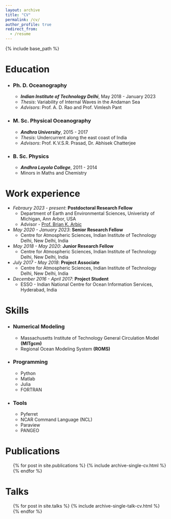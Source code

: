 ```yaml
---
layout: archive
title: "CV"
permalink: /cv/
author_profile: true
redirect_from:
  - /resume
---
```


{% include base_path %}

Education
======
* ### Ph. D. Oceanography 
  * ***Indian Institute of Technology Delhi***, May 2018 - January 2023
  * *Thesis*: Variability of Internal Waves in the Andaman Sea
  * *Advisors*: Prof. A. D. Rao and Prof. Vimlesh Pant
* ### M. Sc. Physical Oceanography
  * ***Andhra University***, 2015 - 2017
  * *Thesis*: Undercurrent along the east coast of India
  * *Advisors*: Prof. K.V.S.R. Prasad, Dr. Abhisek Chatterjee
* ### B. Sc. Physics
  * ***Andhra Loyola College***, 2011 - 2014
  * Minors in Maths and Chemistry

Work experience
======
* *Febraury 2023 - present*: **Postdoctoral Research Fellow**
  * Department of Earth and Environmental Sciences, Univeristy of Michigan, Ann Arbor, USA
  * Advisor - [Prof. Brian K. Arbic](https://arbic.earth.lsa.umich.edu/)
* *May 2020 - January 2023*: **Senior Research Fellow**
  * Centre for Atmospheric Sciences, Indian Institute of Technology Delhi, New Delhi, India
* *May 2018 - May 2020*: **Junior Research Fellow**
  * Centre for Atmospheric Sciences, Indian Institute of Technology Delhi, New Delhi, India
* *July 2017 - May 2018*: **Project Associate**
  * Centre for Atmospheric Sciences, Indian Institute of Technology Delhi, New Delhi, India
* *December 2016 - April 2017*: **Project Student**
  * ESSO - Indian National Centre for Ocean Information Services, Hyderabad, India
  
Skills
======
* ### Numerical Modeling
  * Massachusetts Institute of Technology General Circulation Model **(MITgcm)**
  * Regional Ocean Modeling System **(ROMS)**
  <!-- * Price Weller Pinkel **(PWP)** model
  * Garrett Munk **(GM)** model -->
* ### Programming
  * Python
  * Matlab
  * Julia
  * FORTRAN
* ### Tools
  * Pyferret
  * NCAR Command Language (NCL)
  * Paraview
  * PANGEO


Publications
======
  <ul>{% for post in site.publications %}
    {% include archive-single-cv.html %}
  {% endfor %}</ul>
  
Talks
======
  <ul>{% for post in site.talks %}
    {% include archive-single-talk-cv.html %}
  {% endfor %}</ul>
  
<!-- Teaching
======
  <ul>{% for post in site.teaching %}
    {% include archive-single-cv.html %}
  {% endfor %}</ul>
   -->
<!-- Service and leadership
======
* Currently signed in to 43 different slack teams -->
